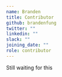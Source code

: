 ```yaml
---
name: Branden
title: Contributor
github: brandenfung
twitter: ""
linkedin: ""
slack: ""
joining_date: ""
role: contributor
---
```


Still waiting for this
